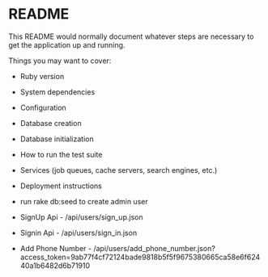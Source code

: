 # README

This README would normally document whatever steps are necessary to get the
application up and running.

Things you may want to cover:

* Ruby version

* System dependencies

* Configuration

* Database creation

* Database initialization

* How to run the test suite

* Services (job queues, cache servers, search engines, etc.)

* Deployment instructions

* run rake db:seed to create admin user

* SignUp Api - /api/users/sign_up.json

* Signin Api - /api/users/sign_in.json

* Add Phone Number - /api/users/add_phone_number.json?access_token=9ab77f4cf72124bade9818b5f5f9675380665ca58e6f62440a1b6482d6b71910
